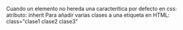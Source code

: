 Cuando un elemento no hereda una caracterítica por defecto en css:
atributo: inherit
Para añadir varias clases a una etiqueta en HTML: class="clase1 clase2 clase3"
